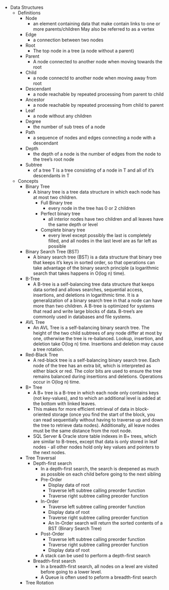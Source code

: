 - Data Structures
  - Definitions
    - Node
      - an element containing data that make contain links to one or more parents/children May also be referred to as a vertex
    - Edge
      - a connection between two nodes
    - Root
      - The top node in a tree (a node without a parent)
    - Parent
      - A node connected to another node when moving towards the root
    - Child
      - a node connectd to another node when moving away from root
    - Descendant
      - a node reachable by repeated processing from parent to child
    - Ancestor
      - a node reachable by repeated processing from child to parent
    - Leaf
      - a node without any children
    - Degree
      - the number of sub trees of a node
    - Path
      - a sequence of nodes and edges connecting a node with a descendant
    - Depth
      - the depth of a node is the number of edges from the node to the tree’s root node
    - Subtree
      - of a tree T is a tree consisting of a node in T and all of it’s descendants in T
  - Concepts
    - Binary Tree
      - A binary tree is a tree data structure in which each node has at most two children.
        - Full Binary tree
          - every node in the tree has 0 or 2 children
        - Perfect binary tree
          - all interior nodes have two children and all leaves have the same depth or level
        - Complete binary tree
          - every level except possibly the last is completely filled, and all nodes in the last level are as far left as possible
    - Binary Search Tree (BST)
      - A binary search tree (BST) is a data structure that binary tree that keeps it’s keys in sorted order, so that operations can take advantage of the binary search principle (a logarithmic search that takes happens in O(log n) time).
    - B-Tree
      - A B-tree is a self-balancing tree data structure that keeps data sorted and allows searches, sequential access, insertions, and deletions in logarithmic time. It is a generalization of a binary search tree in that a node can have more than two children. A B-tree is optimized for systems that read and write large blocks of data. B-tree’s are commonly used in databases and file systems.
    - AVL Tree
      - An AVL Tree is a self-balancing binary search tree. The height of the two child subtrees of any node differ at most by one, otherwise the tree is re-balanced. Lookup, insertion, and deletion take O(log n) time. Insertions and deletion may cause a tree rotation.
    - Red-Black Tree
      - A red-black tree is a self-balancing binary search tree. Each node of the tree has an extra bit, which is interpreted as either black or red. The color bits are used to ensure the tree remains balanced during insertions and deletions. Operations occur in O(log n) time.
    - B+ Tree
      - A B+ tree is a B-tree in which each node only contains keys (not key-values), and to which an additional level is added at the bottom with linked leaves.
      - This makes for more efficient retrieval of data in block-oriented storage (once you find the start of the block, you can read sequentially without having to traverse up and down the tree to retrieve data nodes). Additionally, all leave nodes must be the same distance from the root node.
      - SQL Server & Oracle store table indexes in B+ trees, which are similar to B-trees, except that data is only stored in leaf nodes - all other nodes hold only key values and pointers to the next nodes.
    - Tree Traversal
      - Depth-first search
        - In a depth-first search, the search is deepened as much as possible on each child before going to the next sibling
        - Pre-Order
          - Display data of root
          - Traverse left subtree calling preorder function
          - Traverse right subtree calling preorder function
        - In-Order
            - Traverse left subtree calling preorder function
            - Display data of root
            - Traverse right subtree calling preorder function
          - An In-Order search will return the sorted contents of a BST (Binary Search Tree)
        - Post-Order
          - Traverse left subtree calling preorder function
          - Traverse right subtree calling preorder function
          - Display data of root
        - A stack can be used to perform a depth-first search
      - Breadth-first search
        - In a breadth-first search, all nodes on a level are visited before going to a lower level.
        - A Queue is often used to peform a breadth-first search
    - Tree Rotation
